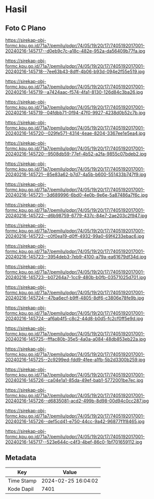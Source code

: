# Hasil

## Foto C Plano

https://sirekap-obj-formc.kpu.go.id/71a7/pemilu/pdpr/74/05/19/20/17/7405192017001-20240216-145717--d0eb9c7c-a18c-482e-952a-da56409b77fa.jpg

https://sirekap-obj-formc.kpu.go.id/71a7/pemilu/pdpr/74/05/19/20/17/7405192017001-20240216-145718--7ee63b43-8dff-4b06-b93d-094e2f55e519.jpg

https://sirekap-obj-formc.kpu.go.id/71a7/pemilu/pdpr/74/05/19/20/17/7405192017001-20240216-145719--a7424aac-f574-4fa1-8130-126d84c3ba26.jpg

https://sirekap-obj-formc.kpu.go.id/71a7/pemilu/pdpr/74/05/19/20/17/7405192017001-20240216-145719--04fdbb71-0f94-47f0-9927-4238d0b52c7b.jpg

https://sirekap-obj-formc.kpu.go.id/71a7/pemilu/pdpr/74/05/19/20/17/7405192017001-20240216-145720--029fe571-4314-4eae-8204-3367ee1e5ea4.jpg

https://sirekap-obj-formc.kpu.go.id/71a7/pemilu/pdpr/74/05/19/20/17/7405192017001-20240216-145720--9508db59-77ef-4b52-a2fa-9855c07bdeb2.jpg

https://sirekap-obj-formc.kpu.go.id/71a7/pemilu/pdpr/74/05/19/20/17/7405192017001-20240216-145721--85e83a62-b7d7-4a5b-b600-551433b747f9.jpg

https://sirekap-obj-formc.kpu.go.id/71a7/pemilu/pdpr/74/05/19/20/17/7405192017001-20240216-145721--3d689996-6bd0-4e0b-9e6e-5a87486a7f6c.jpg

https://sirekap-obj-formc.kpu.go.id/71a7/pemilu/pdpr/74/05/19/20/17/7405192017001-20240216-145722--d6b98759-6779-437c-84e7-2ae203c2f947.jpg

https://sirekap-obj-formc.kpu.go.id/71a7/pemilu/pdpr/74/05/19/20/17/7405192017001-20240216-145722--c0f0ea19-d0ff-4932-99a0-69f4233ebac6.jpg

https://sirekap-obj-formc.kpu.go.id/71a7/pemilu/pdpr/74/05/19/20/17/7405192017001-20240216-145723--3954deb3-7eb9-4100-a79a-ea61679df34d.jpg

https://sirekap-obj-formc.kpu.go.id/71a7/pemilu/pdpr/74/05/19/20/17/7405192017001-20240216-145723--b07264a7-1cc9-480b-b0fb-03571025d701.jpg

https://sirekap-obj-formc.kpu.go.id/71a7/pemilu/pdpr/74/05/19/20/17/7405192017001-20240216-145724--47ba6ecf-b9ff-4805-8df6-c3806e78fe9b.jpg

https://sirekap-obj-formc.kpu.go.id/71a7/pemilu/pdpr/74/05/19/20/17/7405192017001-20240216-145724--af6ab4f5-c8c2-44d8-b0d5-fc2cf0ff5e9d.jpg

https://sirekap-obj-formc.kpu.go.id/71a7/pemilu/pdpr/74/05/19/20/17/7405192017001-20240216-145725--fffac80b-35e5-4a0a-a084-48db853eb22a.jpg

https://sirekap-obj-formc.kpu.go.id/71a7/pemilu/pdpr/74/05/19/20/17/7405192017001-20240216-145725--2c9299ed-fdd9-4fee-a1fb-5b2d3300b259.jpg

https://sirekap-obj-formc.kpu.go.id/71a7/pemilu/pdpr/74/05/19/20/17/7405192017001-20240216-145726--ca04e1a1-85da-49ef-bab1-5772001be7ec.jpg

https://sirekap-obj-formc.kpu.go.id/71a7/pemilu/pdpr/74/05/19/20/17/7405192017001-20240216-145726--d6835081-acd2-499b-8d98-00d94c0cc287.jpg

https://sirekap-obj-formc.kpu.go.id/71a7/pemilu/pdpr/74/05/19/20/17/7405192017001-20240216-145726--def5cd41-e750-44cc-9a42-96877f1f8465.jpg

https://sirekap-obj-formc.kpu.go.id/71a7/pemilu/pdpr/74/05/19/20/17/7405192017001-20240216-145717--523e644c-c4f3-4bef-86c0-1bf701659112.jpg


## Metadata

| Key        | Value               |
| ---------- | ------------------- |
| Time Stamp | 2024-02-25 16:04:02 |
| Kode Dapil | 7401                |



